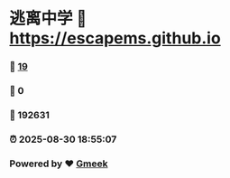 # 逃离中学 :link: https://escapems.github.io 
### :page_facing_up: [19](https://escapems.github.io/tag.html) 
### :speech_balloon: 0 
### :hibiscus: 192631 
### :alarm_clock: 2025-08-30 18:55:07 
### Powered by :heart: [Gmeek](https://github.com/Meekdai/Gmeek)
